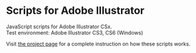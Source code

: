 # Scripts for Adobe Illustrator

JavaScript scripts for Adobe Illustrator CSx.  
Test environment: Adobe Illustrator CS3, CS6 (Windows) 

Visit [the project page](http://shspage.github.com/Adobe-Illustrator-Scripts-A-Collection/) for a complete instruction on how these scripts works.
